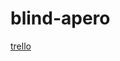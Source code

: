 # blind-apero

 
[trello](https://github.com/nicowaza/blind-apero)

 

<!--stackedit_data:
eyJoaXN0b3J5IjpbLTE1MTQwNjAyOTcsLTcyMDU2NTc1NF19
-->